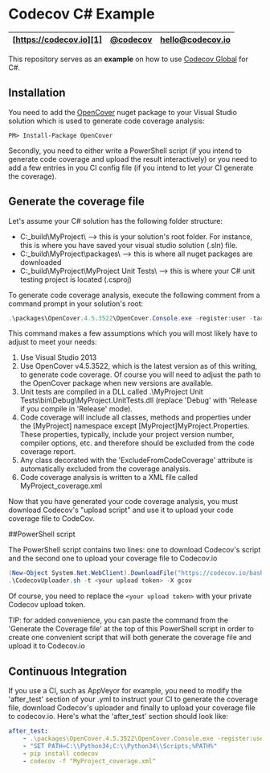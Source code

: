Codecov C# Example
==================

| [https://codecov.io][1] | [@codecov][2] | [hello@codecov.io][3] |
| ----------------------- | ------------- | --------------------- |

This repository serves as an **example** on how to use [Codecov Global][4] for C#.

## Installation

You need to add the [OpenCover][5] nuget package to your Visual Studio solution which is used to generate code coverage analysis:
   
```
PM> Install-Package OpenCover
```

Secondly, you need to either write a PowerShell script (if you intend to generate code coverage and upload the result interactively) or you need to add a few entries in you CI config file (if you intend to let your CI generate the coverage).


## Generate the coverage file

Let's assume your C# solution has the following folder structure:

- C:\_build\MyProject\ --> this is your solution's root folder. For instance, this is where you have saved your visual studio solution (.sln) file.
- C:\_build\MyProject\packages\ --> this is where all nuget packages are downloaded
- C:\_build\MyProject\MyProject Unit Tests\ --> this is where your C# unit testing project is located (.csproj)

To generate code coverage analysis, execute the following comment from a command prompt in your solution's root:

```PowerShell
.\packages\OpenCover.4.5.3522\OpenCover.Console.exe -register:user -target:"C:\Program Files (x86)\Microsoft Visual Studio 12.0\Common7\IDE\MSTest.exe" -targetargs:"/noresults /noisolation /testcontainer:"".\MyProject Unit Tests\bin\Debug\MyProject.UnitTests.dll" -filter:"+[MyProject]*  -[MyProject]MyProject.Properties.*" -excludebyattribute:*.ExcludeFromCodeCoverage* -hideskipped:All -output:.\MyProject_coverage.xml
```

This command makes a few assumptions which you will most likely have to adjust to meet your needs:

1. Use Visual Studio 2013
2. Use OpenCover v4.5.3522, which is the latest version as of this writing, to generate code coverage. Of course you will need to adjust the path to the OpenCover package when new versions are available.
3. Unit tests are compiled in a DLL called .\MyProject Unit Tests\bin\Debug\MyProject.UnitTests.dll (replace 'Debug' with 'Release if you compile in 'Release' mode).
4. Code coverage will include all classes, methods and properties under the [MyProject] namespace except [MyProject]MyProject.Properties. These properties, typically, include your project version number, compiler options, etc. and therefore should be excluded from the code coverage report.
4. Any class decorated with the 'ExcludeFromCodeCoverage' attribute is automatically excluded from the coverage analysis.
5. Code coverage analysis is written to a XML file called MyProject_coverage.xml  

Now that you have generated your code coverage analysis, you must download Codecov's "upload script" and use it to upload your code coverage file to CodeCov.


##PowerShell script

The PowerShell script contains two lines: one to download Codecov's script and the second one to upload your coverage file to Codecov.io
 
```PowerShell
(New-Object System.Net.WebClient).DownloadFile("https://codecov.io/bash", ".\CodecovUploader.sh")
.\CodecovUploader.sh -t <your upload token> -X gcov
```

Of course, you need to replace the `<your upload token>` with your private Codecov upload token.

TIP: for added convenience, you can paste the command from the 'Generate the Coverage file' at the top of this PowerShell script in order to create one convenient script that will both generate the coverage file and upload it to Codecov.io


## Continuous Integration
 
If you use a CI, such as AppVeyor for example, you need to modify the 'after_test' section of your .yml to instruct your CI to generate the coverage file, download Codecov's uploader and finally to upload your coverage file to codecov.io. Here's what the 'after_test' section should look like:

``` YAML
after_test: 
    - .\packages\OpenCover.4.5.3522\OpenCover.Console.exe -register:user -target:"C:\Program Files (x86)\Microsoft Visual Studio 12.0\Common7\IDE\MSTest.exe" -targetargs:"/noresults /noisolation /testcontainer:"".\MyProject Unit Tests\bin\Debug\MyProject.UnitTests.dll" -filter:"+[MyProject]*  -[MyProject]MyProject.Properties.*" -excludebyattribute:*.ExcludeFromCodeCoverage* -hideskipped:All -output:.\MyProject_coverage.xml
    - "SET PATH=C:\\Python34;C:\\Python34\\Scripts;%PATH%"
    - pip install codecov
    - codecov -f "MyProject_coverage.xml"
```

[1]: https://codecov.io/
[2]: https://twitter.com/codecov
[3]: mailto:hello@codecov.io
[4]: https://github.com/codecov/codecov-bash
[5]: https://www.nuget.org/packages/OpenCover/
